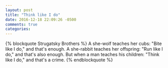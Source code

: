 ```yaml
---
layout: post
title: "Think like I do"
date: 2016-12-18 22:09:26 -0500
comments: true
categories:
---
```


{% blockquote Strugatsky Brothers %}
A she-wolf teaches her cubs: "Bite like I do," and that's enough.
A she-rabbit teaches her offspring: "Run like I do," and that's also enough.
But when a man teaches his children: "Think like I do," and that's a crime.
{% endblockquote %}

